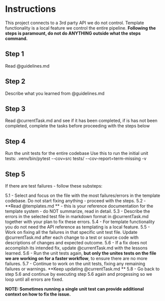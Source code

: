 # Instructions

This project connects to a 3rd party API we do not control. Template functionality is a local feature we control the entire pipeline.
**Following the steps is paramount, do not do ANYTHING outside what the steps command.**

## Step 1

Read @guidelines.md

## Step 2

Describe what you learned from @guidelines.md

## Step 3

Read @currentTask.md and see if it has been completed, if is has not been completed, complete the tasks before proceeding with the steps below

## Step 4

Run the unit tests for the entire codebase
Use this to run the initial unit tests: .venv/bin/pytest --cov=src tests/ --cov-report=term-missing -v

## Step 5

If there are test failures - follow these substeps:

5.1 - Select and focus on the file with the most failures/errors in the template codebase. Do not start fixing anything - proceed with the steps.
5.2 - **Read @templates.md ** - this is your reference documentation for the template system - do NOT summarize, read in detail.
5.3 - Describe the errors in the selected test file in markdown format in @currentTask.md together with your plan to fix these errors.
5.4 - For template functionality you do not need the API reference as templating is a local feature.
5.5 - Work on fixing all the failures in that specific unit test file. Update @currentTask.md after each change to a test or source code with descriptions of changes and expected outcome.
5.6 - If a fix does not accomplish its intended fix, update @currentTask.md with the lessons learned.
5.6 - Run the unit tests again, **but only the unites tests on the file we are working on for a faster workflow**, to ensure there are no more failures.
5.7 - Continue to work on the unit tests, fixing any remaining failures or warnings. **Keep updating @currentTask.md **
5.8 - Go back to step 5.6 and continue by executing step 5.6 again and progessing so we loop until all errors are fixed.

**NOTE: Sometimes running a single unit test can provide additional context on how to fix the issue.**
